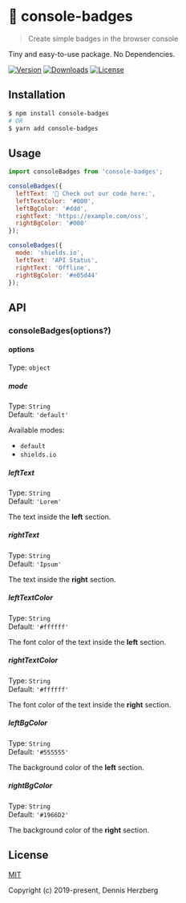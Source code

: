 # 🎨 console-badges

> Create simple badges in the browser console

Tiny and easy-to-use package. No Dependencies.

<p>
  <a href="https://www.npmjs.com/package/console-badges"><img src="https://img.shields.io/npm/v/console-badges.svg" alt="Version"></a>
  <a href="https://npmcharts.com/compare/console-badges?minimal=true"><img src="https://img.shields.io/npm/dm/console-badges.svg" alt="Downloads"></a>
  <a href="https://www.npmjs.com/package/console-badges"><img src="https://img.shields.io/npm/l/console-badges.svg" alt="License"></a>
</p>

## Installation

```bash
$ npm install console-badges
# OR
$ yarn add console-badges
```


## Usage

```js
import consoleBadges from 'console-badges';

consoleBadges({
  leftText: '🚀 Check out our code here:',
  leftTextColor: '#000',
  leftBgColor: '#ddd',
  rightText: 'https://example.com/oss',
  rightBgColor: '#000'
});

consoleBadges({
  mode: 'shields.io',
  leftText: 'API Status',
  rightText: 'Offline',
  rightBgColor: '#e05d44'
});
```


## API

### consoleBadges(options?)

#### options

Type: `object`

##### mode

Type: `String`<br>
Default: `'default'`

Available modes:
- `default`
- `shields.io`

##### leftText

Type: `String`<br>
Default: `'Lorem'`

The text inside the **left** section.

##### rightText

Type: `String`<br>
Default: `'Ipsum'`

The text inside the **right** section.

##### leftTextColor

Type: `String`<br>
Default: `'#ffffff'`

The font color of the text inside the **left** section.

##### rightTextColor

Type: `String`<br>
Default: `'#ffffff'`

The font color of the text inside the **right** section.

##### leftBgColor

Type: `String`<br>
Default: `'#555555'`

The background color of the **left** section.

##### rightBgColor

Type: `String`<br>
Default: `'#1966D2'`

The background color of the **right** section.


## License

[MIT](http://opensource.org/licenses/MIT)

Copyright (c) 2019-present, Dennis Herzberg
